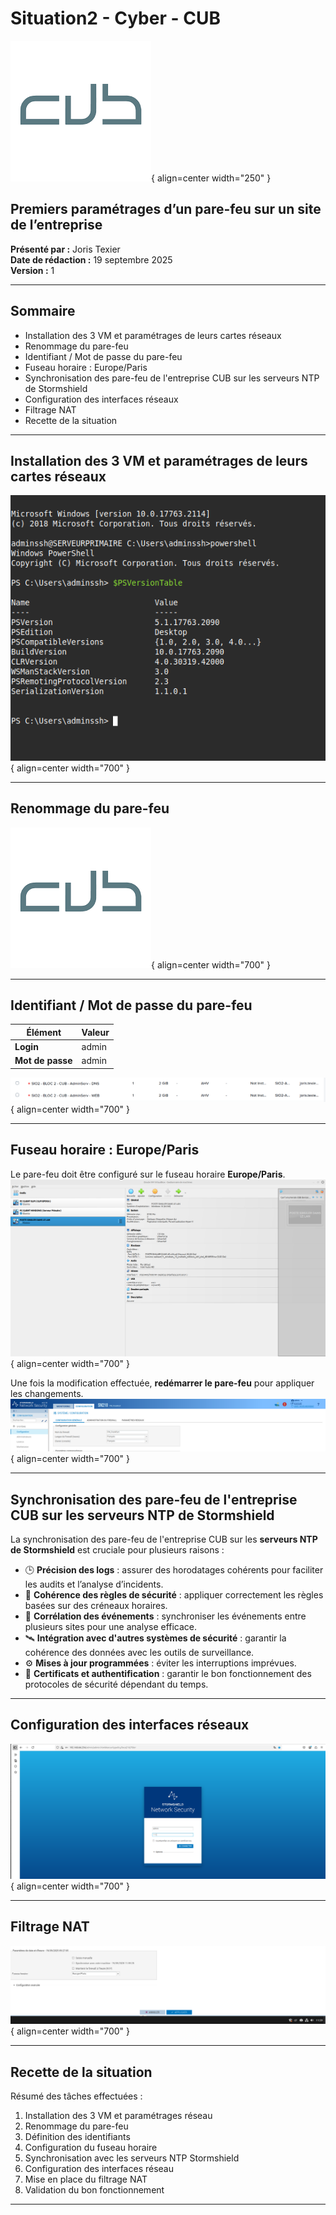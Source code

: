 # Situation2 - Cyber - CUB
![logo cub0](../../media/74.png){ align=center width="250" }

## Premiers paramétrages d’un pare-feu sur un site de l’entreprise  

**Présenté par :** Joris Texier  
**Date de rédaction :** 19 septembre 2025  
**Version :** 1  

---

## Sommaire

- Installation des 3 VM et paramétrages de leurs cartes réseaux  
- Renommage du pare-feu  
- Identifiant / Mot de passe du pare-feu  
- Fuseau horaire : Europe/Paris  
- Synchronisation des pare-feu de l'entreprise CUB sur les serveurs NTP de Stormshield  
- Configuration des interfaces réseaux  
- Filtrage NAT  
- Recette de la situation  

---

## Installation des 3 VM et paramétrages de leurs cartes réseaux
![logo cub0](../../media/73.png){ align=center width="700" }


---

## Renommage du pare-feu
![logo cub0](../../media/74.png){ align=center width="700" }


---

## Identifiant / Mot de passe du pare-feu

| Élément | Valeur |
|----------|--------|
| **Login** | admin |
| **Mot de passe** | admin |
![logo cub0](../../media/75.png){ align=center width="700" }

---

## Fuseau horaire : Europe/Paris

Le pare-feu doit être configuré sur le fuseau horaire **Europe/Paris**.
![logo cub0](../../media/76.png){ align=center width="700" }
  
Une fois la modification effectuée, **redémarrer le pare-feu** pour appliquer les changements.
![logo cub0](../../media/77.png){ align=center width="700" }

---

## Synchronisation des pare-feu de l'entreprise CUB sur les serveurs NTP de Stormshield

La synchronisation des pare-feu de l'entreprise CUB sur les **serveurs NTP de Stormshield** est cruciale pour plusieurs raisons :

- 🕒 **Précision des logs** : assurer des horodatages cohérents pour faciliter les audits et l’analyse d’incidents.  
- 🔐 **Cohérence des règles de sécurité** : appliquer correctement les règles basées sur des créneaux horaires.  
- 🧩 **Corrélation des événements** : synchroniser les événements entre plusieurs sites pour une analyse efficace.  
- 🛰️ **Intégration avec d'autres systèmes de sécurité** : garantir la cohérence des données avec les outils de surveillance.  
- ⚙️ **Mises à jour programmées** : éviter les interruptions imprévues.  
- 🔏 **Certificats et authentification** : garantir le bon fonctionnement des protocoles de sécurité dépendant du temps.  

---

## Configuration des interfaces réseaux
![logo cub0](../../media/78.png){ align=center width="700" }


---

## Filtrage NAT
![logo cub0](../../media/79.png){ align=center width="700" }


---

## Recette de la situation

Résumé des tâches effectuées :

1. Installation des 3 VM et paramétrages réseau  
2. Renommage du pare-feu  
3. Définition des identifiants  
4. Configuration du fuseau horaire  
5. Synchronisation avec les serveurs NTP Stormshield  
6. Configuration des interfaces réseau  
7. Mise en place du filtrage NAT  
8. Validation du bon fonctionnement

---


